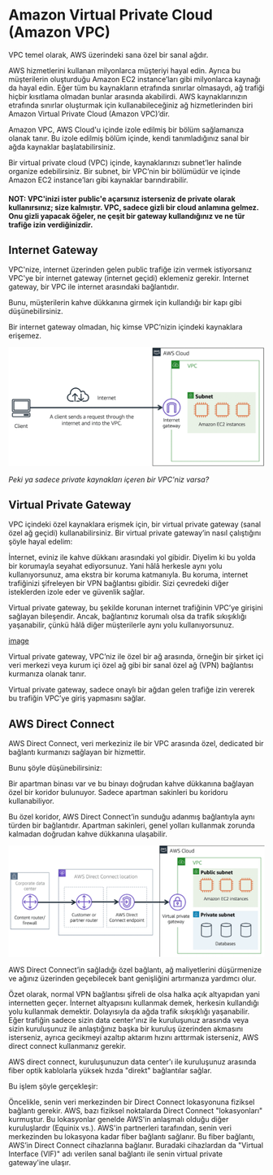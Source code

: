 # Amazon Virtual Private Cloud (Amazon VPC)

VPC temel olarak, AWS üzerindeki sana özel bir sanal ağdır.

AWS hizmetlerini kullanan milyonlarca müşteriyi hayal edin. Ayrıca bu müşterilerin oluşturduğu Amazon EC2 instance’ları gibi milyonlarca kaynağı da hayal edin. Eğer tüm bu kaynakların etrafında sınırlar olmasaydı, ağ trafiği hiçbir kısıtlama olmadan bunlar arasında akabilirdi. AWS kaynaklarınızın etrafında sınırlar oluşturmak için kullanabileceğiniz ağ hizmetlerinden biri
Amazon Virtual Private Cloud (Amazon VPC)’dir.

Amazon VPC, AWS Cloud'u içinde izole edilmiş bir bölüm sağlamanıza olanak tanır. Bu izole edilmiş bölüm içinde, kendi tanımladığınız sanal bir ağda kaynaklar başlatabilirsiniz.

Bir virtual private cloud (VPC) içinde, kaynaklarınızı subnet’ler halinde organize edebilirsiniz. Bir subnet, bir VPC’nin bir bölümüdür ve içinde Amazon EC2 instance’ları gibi kaynaklar barındırabilir.

#### NOT: VPC'inizi ister public'e açarsınız isterseniz de private olarak kullanırsınız; size kalmıştır. VPC, sadece gizli bir cloud anlamına gelmez. Onu gizli yapacak öğeler, ne çeşit bir gateway kullandığınız ve ne tür trafiğe izin verdiğinizdir.

## Internet Gateway

VPC'nize, internet üzerinden gelen public trafiğe izin vermek istiyorsanız VPC'ye bir internet gateway (internet geçidi) eklemeniz gerekir. Internet gateway, bir VPC ile internet arasındaki bağlantıdır. 

Bunu, müşterilerin kahve dükkanına girmek için kullandığı bir kapı gibi düşünebilirsiniz.

Bir internet gateway olmadan, hiç kimse VPC’nizin içindeki kaynaklara erişemez.

![image](images/awsgateway.png)

*Peki ya sadece private kaynakları içeren bir VPC'niz varsa?*

## Virtual Private Gateway

VPC içindeki özel kaynaklara erişmek için, bir virtual private gateway (sanal özel ağ geçidi) kullanabilirsiniz. Bir virtual private gateway’in nasıl çalıştığını şöyle hayal edelim:

İnternet, eviniz ile kahve dükkanı arasındaki yol gibidir. Diyelim ki bu yolda bir korumayla seyahat ediyorsunuz. Yani hâlâ herkesle aynı yolu kullanıyorsunuz, ama ekstra bir koruma katmanıyla. Bu koruma, internet trafiğinizi şifreleyen bir VPN bağlantısı gibidir. Sizi çevredeki diğer isteklerden izole eder ve güvenlik sağlar.

Virtual private gateway, bu şekilde korunan internet trafiğinin VPC’ye girişini sağlayan bileşendir. Ancak, bağlantınız korumalı olsa da trafik sıkışıklığı yaşanabilir, çünkü hâlâ diğer müşterilerle aynı yolu kullanıyorsunuz.

[image](images/vpn.png)

Virtual private gateway, VPC’niz ile özel bir ağ arasında, örneğin bir şirket içi veri merkezi veya kurum içi özel ağ gibi
bir sanal özel ağ (VPN) bağlantısı kurmanıza olanak tanır.

Virtual private gateway, sadece onaylı bir ağdan gelen trafiğe izin vererek bu trafiğin VPC’ye giriş yapmasını sağlar.

## AWS Direct Connect

AWS Direct Connect, veri merkeziniz ile bir VPC arasında özel, dedicated bir bağlantı kurmanızı sağlayan bir hizmettir.

Bunu şöyle düşünebilirsiniz:

Bir apartman binası var ve bu binayı doğrudan kahve dükkanına bağlayan özel bir koridor bulunuyor.
Sadece apartman sakinleri bu koridoru kullanabiliyor.

Bu özel koridor, AWS Direct Connect’in sunduğu adanmış bağlantıyla aynı türden bir bağlantıdır. Apartman sakinleri, genel yolları kullanmak zorunda kalmadan doğrudan kahve dükkanına ulaşabilir.

![image](images/directconnect.png)

AWS Direct Connect’in sağladığı özel bağlantı, ağ maliyetlerini düşürmenize ve ağınız üzerinden geçebilecek bant genişliğini artırmanıza yardımcı olur.

Özet olarak, normal VPN bağlantısı şifreli de olsa halka açık altyapıdan yani internetten geçer. İnternet altyapısını kullanmak demek, herkesin kullandığı yolu kullanmak demektir. Dolayısıyla da ağda trafik sıkışıklığı yaşanabilir. Eğer trafiğin sadece sizin data center'ınız ile kuruluşunuz arasında veya sizin kuruluşunuz ile anlaştığınız başka bir kuruluş üzerinden akmasını isterseniz, ayrıca gecikmeyi azaltıp aktarım hızını arttırmak isterseniz, AWS direct connect kullanmanız gerekir. 

AWS direct connect, kuruluşunuzun data center'ı ile kuruluşunuz arasında fiber optik kablolarla yüksek hızda "direkt" bağlantılar sağlar.

Bu işlem şöyle gerçekleşir:

Öncelikle, senin veri merkezinden bir Direct Connect lokasyonuna fiziksel bağlantı gerekir. AWS, bazı fiziksel noktalarda Direct Connect "lokasyonları" kurmuştur. Bu lokasyonlar genelde AWS'in anlaşmalı olduğu diğer kuruluşlardır (Equinix vs.). AWS'in partnerleri tarafından, senin veri merkezinden bu lokasyona kadar fiber bağlantı sağlanır. Bu fiber bağlantı, AWS’in Direct Connect cihazlarına bağlanır. Buradaki cihazlardan da "Virtual Interface (VIF)" adı verilen sanal bağlantı ile senin virtual private gateway'ine ulaşır.














